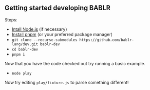 ## Getting started developing BABLR

Steps:

- [Intall Node.js](https://nodejs.org/en/download/) (if necessary)
- [Install pnpm](https://pnpm.io/installation) (or your preferred package manager)
- `git clone --recurse-submodules https://github.com/bablr-lang/dev.git bablr-dev`
- `cd bablr-dev`
- `pnpm i`

Now that you have the code checked out try running a basic example.

- `node play`

Now try editing `play/fixture.js` to parse something different!
